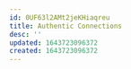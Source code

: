 ```yaml
---
id: 0UF63l2AMt2jeKHiaqreu
title: Authentic Connections
desc: ''
updated: 1643723096372
created: 1643723096372
---
```


